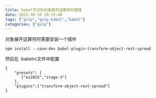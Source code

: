 ```yaml
---
title: babel不识别对象展开运算符时报错
date: 2022-10-10 10:15:46
tags: ["gulp","gulp-babel","babel"]
categories: ["gulp"]
---
```


对象展开运算符时需要安装一个插件

```
npm install --save-dev babel-plugin-transform-object-rest-spread
```

然后在 .babelrc文件中配置

```
{
	"presets": [
	   ["es2015","stage-3"]
	],
	"plugins":["transform-object-rest-spread"]
}
```
